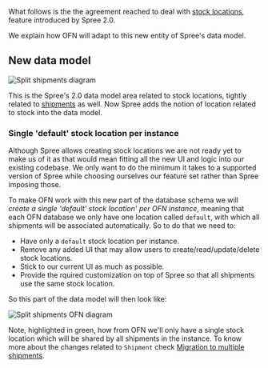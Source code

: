 What follows is the the agreement reached to deal with [stock locations](https://guides.spreecommerce.org/release_notes/spree_2_0_0.html#split-shipments), feature introduced by Spree 2.0.

We explain how OFN will adapt to this new entity of Spree's data model.

## New data model

![Split shipments diagram](https://github.com/openfoodfoundation/openfoodnetwork/wiki/split_shipments_diagram.jpg)

This is the Spree's 2.0 data model area related to stock locations, tightly related to [shipments](https://github.com/openfoodfoundation/openfoodnetwork/wiki/Migration-to-multiple-shipments) as well. Now Spree adds the notion of location related to stock into the data model.

### Single 'default' stock location per instance

Although Spree allows creating stock locations we are not ready yet to make us of it as that would mean fitting all the new UI and logic into our existing codebase. We only want to do the minimum it takes to a supported version of Spree while choosing ourselves our feature set rather than Spree imposing those.

To make OFN work with this new part of the database schema we will *create a single 'default' stock location' per OFN instance*, meaning that each OFN database we only have one location called `default`, with which all shipments will be associated automatically. So to do that we need to:

* Have only a `default` stock location per instance.
* Remove any added UI that may allow users to create/read/update/delete stock locations.
* Stick to our current UI as much as possible.
* Provide the rquired customization on top of Spree so that all shipments use the same stock location.

So this part of the data model will then look like:

![Split shipments OFN diagram](https://github.com/openfoodfoundation/openfoodnetwork/wiki/split_shipments_ofn_diagram.jpg)

Note, highlighted in green, how from OFN we'll only have a single stock location which will be shared by all shipments in the instance. To know more about the changes related to `Shipment` check [Migration to multiple shipments](https://github.com/openfoodfoundation/openfoodnetwork/wiki/Migration-to-multiple-shipments).
